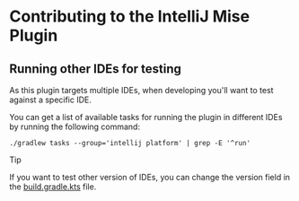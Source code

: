 # Contributing to the IntelliJ Mise Plugin

## Running other IDEs for testing
As this plugin targets multiple IDEs, when developing you'll want to test against a specific IDE.

You can get a list of available tasks for running the plugin in different IDEs by running the following command:
```shell
./gradlew tasks --group='intellij platform' | grep -E '^run'
```

> [!TIP]
> If you want to test other version of IDEs, you can change the version field in the [build.gradle.kts](./build.gradle.kts) file.
